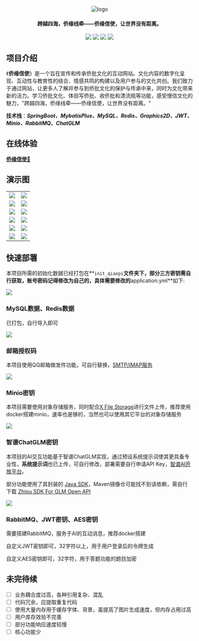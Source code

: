 <p align="center">
	<img alt="logo" src="https://gitee.com/trashwbin/qiaopi/raw/master/init_qiaopi/images/logo.png">
</p>
<h4 align="center">跨越四海，侨缘线牵——侨缘信使，让世界没有距离。</h4>
<p align="center">
	<a href="https://gitee.com/trashwbin/qiaopi_vue"><img src="https://img.shields.io/badge/%E5%89%8D%E7%AB%AF%E5%B7%A5%E7%A8%8B-%E5%89%8D%E7%AB%AF%E5%B7%A5%E7%A8%8B?logo=gitee&label=gitee&labelColor=%23C71D23&color=%23000"></a>
    <a href="https://gitee.com/trashwbin/qiaopi"><img src="https://img.shields.io/badge/%E4%BE%A8%E7%BC%98%E4%BF%A1%E4%BD%BF-github?logo=github&label=github&color=%23181717"></a>
	<a href="https://gitee.com/trashwbin/qiaopi"><img src="https://img.shields.io/badge/Qiaopi-v1.0.1-brightgreen.svg"></a>
	<a href="https://gitee.com/trashwbin/qiaopi/blob/master/LICENSE"><img src="https://img.shields.io/github/license/mashape/apistatus.svg"></a>
</p>

## 项目介绍

《**侨缘信使**》是一个旨在宣传和传承侨批文化的互动网站。文化内容的数字化呈现、互动性与教育性的结合、情感共鸣的构建以及用户参与的文化共创。我们致力于通过网站，让更多人了解并参与到侨批文化的保护与传承中来，同时为文化带来新的活力。学习侨批文化、体验写侨批、收侨批和漂流瓶等功能，感受慢信文化的魅力，"跨越四海，侨缘线牵——侨缘信使，让世界没有距离。"

**技术栈**：***SpringBoot、MybatisPlus、MySQL、Redis、Graphics2D、JWT、Minio、RabbitMQ、ChatGLM***

## **在线体验**

**[侨缘信使🎉](http://110.41.58.26)**

## 演示图

<table>
    <tr>
        <td><img src="https://gitee.com/trashwbin/qiaopi/raw/master/init_qiaopi/images/home.png"/></td>
        <td><img src="https://gitee.com/trashwbin/qiaopi/raw/master/init_qiaopi/images/home-receive.png"/></td>
    </tr>
    <tr>
        <td><img src="https://gitee.com/trashwbin/qiaopi/raw/master/init_qiaopi/images/home-introduce.gif"/></td>
        <td><img src="https://gitee.com/trashwbin/qiaopi/raw/master/init_qiaopi/images/home-history.gif"/></td>
    </tr>
    <tr>
        <td><img src="https://gitee.com/trashwbin/qiaopi/raw/master/init_qiaopi/images/write-letter.gif"/></td>
        <td><img src="https://gitee.com/trashwbin/qiaopi/raw/master/init_qiaopi/images/nav-ai.png"/></td>
    </tr>
	<tr>
        <td><img src="https://gitee.com/trashwbin/qiaopi/raw/master/init_qiaopi/images/send-letter.gif"/></td>
        <td><img src="https://gitee.com/trashwbin/qiaopi/raw/master/init_qiaopi/images/drifting.png"/></td>
    </tr>	 
    <tr>
        <td><img src="https://gitee.com/trashwbin/qiaopi/raw/master/init_qiaopi/images/game-explore.gif"/></td>
        <td><img src="https://gitee.com/trashwbin/qiaopi/raw/master/init_qiaopi/images/game-question.gif"/></td>
    </tr>
	<tr>
        <td><img src="https://gitee.com/trashwbin/qiaopi/raw/master/init_qiaopi/images/shop.gif"/></td>
        <td><img src="https://gitee.com/trashwbin/qiaopi/raw/master/init_qiaopi/images/marketing.gif"/></td>
    </tr>
</table>


## 快速部署

本项目所需的初始化数据已经打包在**`init_qiaopi`**文件夹下，部分三方密钥需自行获取，账号密码记得修改为自己的，具体需要修改的**application.yml**如下: 

<img src="https://gitee.com/trashwbin/qiaopi/raw/master/init_qiaopi/images/init.png"  />

### MySQL数据、Redis数据

已打包，自行导入即可

![](https://gitee.com/trashwbin/qiaopi/raw/master/init_qiaopi/images/mysql-redis.png)

### 邮箱授权码

本项目使用QQ邮箱做发件功能，可自行替换，[SMTP/IMAP服务](https://wx.mail.qq.com/list/readtemplate?name=app_intro.html#/agreement/authorizationCode)

![](https://gitee.com/trashwbin/qiaopi/raw/master/init_qiaopi/images/QQ-email.png)

### Minio密钥

本项目需要使用对象存储服务，同时配合[X File Storage](https://x-file-storage.xuyanwu.cn)进行文件上传，推荐使用docker搭建minio，速率也是够的，当然也可以使用其它平台的对象存储服务

![](https://gitee.com/trashwbin/qiaopi/raw/master/init_qiaopi/images/minio-key.png)

### 智谱ChatGLM密钥

本项目的AI交互功能基于智谱ChatGLM实现，通过预设系统提示词使其更具备专业性，**系统提示词**也已上传，可自行修改，部署需要自行申请API Key，[智谱AI开放平台](https://bigmodel.cn/usercenter/apikeys)。

部分功能使用了其封装的 [Java SDK](https://github.com/MetaGLM/zhipuai-sdk-java-v4)，Maven镜像仓可能找不到该依赖，需自行下载 [Zhipu SDK For GLM Open API](https://mvnrepository.com/artifact/cn.bigmodel.openapi/oapi-java-sdk)

![](https://gitee.com/trashwbin/qiaopi/raw/master/init_qiaopi/images/zhipu-keys.png)

### RabbitMQ、JWT密钥、AES密钥

需要搭建RabbitMQ，服务于AI的互动消息，推荐docker搭建

自定义JWT密钥即可，32字符以上，用于用户登录后的令牌生成

自定义AES密钥即可，32字符，用于答题功能的题目加密

## 未完待续

- [ ] 业务耦合度过高，各种引用复杂、混乱
- [ ] 代码冗余，应提取重复代码
- [ ] 使用大量内存用于缓存字体、背景，虽提高了图片生成速度，但内存占用过高
- [ ] 用户库存效验不完善
- [ ] 部分功能响应速度较慢
- [ ] 核心功能少